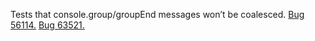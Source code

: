 Tests that console.group/groupEnd messages won’t be coalesced. [Bug 56114.](https://bugs.webkit.org/show_bug.cgi?id=56114) [Bug 63521.](https://bugs.webkit.org/show_bug.cgi?id=63521)

